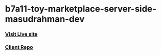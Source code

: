 # b7a11-toy-marketplace-server-side-masudrahman-dev
### [Visit Live site](https://toy-marketplace-client-ddd63.web.app/)
### [Client Repo](https://github.com/masudrahman-dev/toy-marketplace-client.git)
